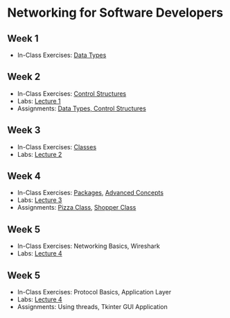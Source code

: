 # Networking for Software Developers

## Week 1

- In-Class Exercises: [Data Types](data-types)

## Week 2

- In-Class Exercises: [Control Structures](control-structures)
- Labs: [Lecture 1](https://github.com/ttran375/comp216-lab1)
- Assignments: [Data Types, Control Structures](https://github.com/ttran375/comp216-assignment1)

## Week 3

- In-Class Exercises: [Classes](classes)
- Labs: [Lecture 2](https://github.com/ttran375/comp216-lab2)

## Week 4

- In-Class Exercises: [Packages](packages), [Advanced Concepts](advanced_concepts)
- Labs: [Lecture 3](https://github.com/ttran375/comp216-lab3)
- Assignments: [Pizza Class](https://github.com/ttran375/comp216-assignment2), [Shopper Class](https://github.com/ttran375/comp216-assignment3)

## Week 5

- In-Class Exercises: Networking Basics, Wireshark
- Labs: [Lecture 4](https://github.com/ttran375/comp216-lab4)

## Week 5

- In-Class Exercises: Protocol Basics, Application Layer
- Labs: [Lecture 4](https://github.com/ttran375/comp216-lab4)
- Assignments: Using threads, Tkinter GUI Application
